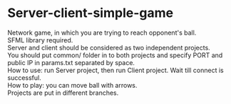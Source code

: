 # Server-client-simple-game
Network game, in which you are trying to reach opponent's ball.<br />
SFML library required.<br />
Server and client should be considered as two independent projects.<br />
You should put common/ folder in to both projects and specify PORT and public IP in params.txt separated by space.<br />
How to use: run Server project, then run Client project. Wait till connect is successful.<br />
How to play: you can move ball with arrows.<br />
Projects are put in different branches.
